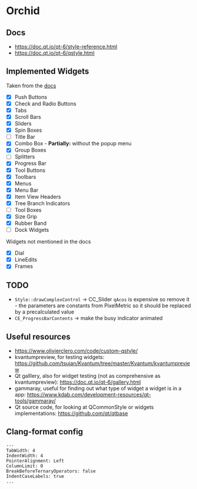 # Orchid


## Docs
- https://doc.qt.io/qt-6/style-reference.html
- https://doc.qt.io/qt-6/qstyle.html



## Implemented Widgets
Taken from the [docs](https://doc.qt.io/qt-6/style-reference.html#widget-reference)
- [x] Push Buttons 
- [x] Check and Radio Buttons
- [x] Tabs
- [x] Scroll Bars
- [x] Sliders
- [x] Spin Boxes
- [ ] Title Bar
- [x] Combo Box - **Partially:** without the popup menu
- [x] Group Boxes
- [ ] Splitters
- [x] Progress Bar
- [x] Tool Buttons
- [x] Toolbars
- [x] Menus
- [x] Menu Bar
- [x] Item View Headers
- [x] Tree Branch Indicators
- [ ] Tool Boxes
- [x] Size Grip
- [x] Rubber Band
- [ ] Dock Widgets

Widgets not mentioned in the docs
- [x] Dial
- [x] LineEdits 
- [x] Frames

## TODO
- `Style::drawComplexControl` -> CC_Slider `qAcos` is expensive so remove it - the parameters are constants from PixelMetric so it should be replaced by a precalculated value
- `CE_ProgressBarContents` -> make the busy indicator animated

## Useful resources
- https://www.olivierclero.com/code/custom-qstyle/ 
- kvantumpreview, for testing widgets: https://github.com/tsujan/Kvantum/tree/master/Kvantum/kvantumpreview
- Qt galllery, also for widget testing (not as comprehensive as kvantumpreview): https://doc.qt.io/qt-6/gallery.html
- gammaray, useful for finding out what type of widget a widget is in a app: https://www.kdab.com/development-resources/qt-tools/gammaray/
- Qt source code, for looking at QCommonStyle or widgets implementations: https://github.com/qt/qtbase


## Clang-format config
    ---
    TabWidth: 4
    IndentWidth: 4
    PointerAlignment: Left
    ColumnLimit: 0
    BreakBeforeTernaryOperators: false
    IndentCaseLabels: true
    ...
